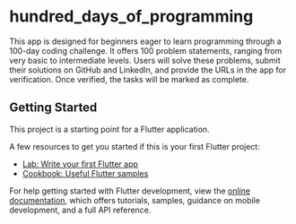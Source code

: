 # hundred_days_of_programming

This app is designed for beginners eager to learn programming through a 100-day coding challenge. It offers 100 problem statements, ranging from very basic to intermediate levels. Users will solve these problems, submit their solutions on GitHub and LinkedIn, and provide the URLs in the app for verification. Once verified, the tasks will be marked as complete.

## Getting Started

This project is a starting point for a Flutter application.

A few resources to get you started if this is your first Flutter project:

- [Lab: Write your first Flutter app](https://docs.flutter.dev/get-started/codelab)
- [Cookbook: Useful Flutter samples](https://docs.flutter.dev/cookbook)

For help getting started with Flutter development, view the
[online documentation](https://docs.flutter.dev/), which offers tutorials,
samples, guidance on mobile development, and a full API reference.
